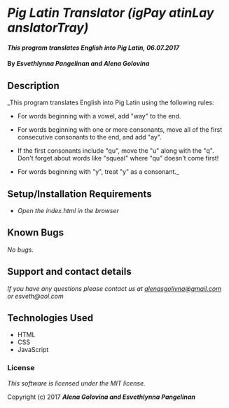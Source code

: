 # _Pig Latin Translator (igPay atinLay anslatorTray)_

#### _This program translates English into Pig Latin, 06.07.2017_

#### By _**Esvethlynna Pangelinan and Alena Golovina**_

## Description

_This program translates English into Pig Latin using the following rules:

* For words beginning with a vowel, add "way" to the end.

* For words beginning with one or more consonants, move all of the first consecutive consonants to the end, and add "ay".

* If the first consonants include "qu", move the "u" along with the "q". Don't forget about words like "squeal" where "qu" doesn't come first!

* For words beginning with "y", treat "y" as a consonant._

## Setup/Installation Requirements

* _Open the index.html in the browser_

## Known Bugs

_No bugs._

## Support and contact details

_If you have any questions please contact us at alenasgolivna@gmail.com or esveth@aol.com_

## Technologies Used

* HTML
* CSS
* JavaScript

### License

*This software is licensed under the MIT license.*

Copyright (c) 2017 **_Alena Golovina and Esvethlynna Pangelinan_**
